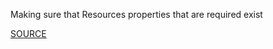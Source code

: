 Making sure that Resources properties that are required exist

[SOURCE](https://github.com/awslabs/cfn-python-lint/blob/master/docs/cfn-resource-specification.md#required)